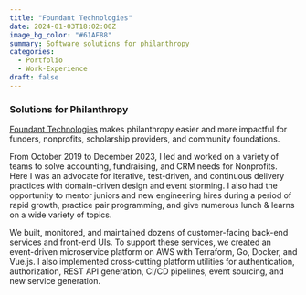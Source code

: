 ```yaml
---
title: "Foundant Technologies"
date: 2024-01-03T18:02:00Z
image_bg_color: "#61AF88"
summary: Software solutions for philanthropy
categories: 
  - Portfolio
  - Work-Experience
draft: false
---
```


### Solutions for Philanthropy
[Foundant Technologies](https://www.foundant.com) makes philanthropy easier and more impactful for funders, nonprofits, scholarship providers, and community foundations.

From October 2019 to December 2023, I led and worked on a variety of teams to solve accounting, fundraising, and CRM needs for Nonprofits. Here I was an advocate for iterative, test-driven, and continuous delivery practices with domain-driven design and event storming. I also had the opportunity to mentor juniors and new engineering hires during a period of rapid growth, practice pair programming, and give numerous lunch & learns on a wide variety of topics.

We built, monitored, and maintained dozens of customer-facing back-end services and front-end UIs. To support these services, we created an event-driven microservice platform on AWS with Terraform, Go, Docker, and Vue.js. I also implemented cross-cutting platform utilities for authentication, authorization, REST API generation, CI/CD pipelines, event sourcing, and new service generation.

